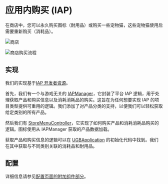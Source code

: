 # 应用内购买 (IAP)

在商店中，您可以永久购买图标（耐用品）或购买一些宠物猫，这些宠物猫使用后需要重新购买（消耗品）。

![商店](./Media/mainmenu_store.png)

![商店购买流程](./Media/mainmenu_store_flow.png)

## 实现

我们的实现基于[IAP 开发者资源](https://developer.oculus.com/documentation/unity/ps-iap/)。

首先，我们有一个与游戏无关的 [IAPManager](../Assets/PongHub/Scripts/App/IAPManager.cs)，它封装了平台 IAP 逻辑，用于处理获取产品和购买信息以及消耗消耗品的购买。这旨在为任何想要实现 IAP 的项目类型提供可重用的逻辑。我们添加了对产品分类的支持，以便我们可以轻松获取给定类别的所有产品。

然后我们有 [StoreMenuController](../Assets/PongHub/Scripts/MainMenu/StoreMenuController.cs)，它实现了如何购买产品和消耗消耗品购买的逻辑。图标使用从 IAPManager 获取的产品数据加载。

获取产品和购买信息的逻辑可以在 [UGBApplication](../Assets/PongHub/Scripts/App/UGBApplication.cs) 的初始化代码中找到。我们在其中获取与不同类别关联的消耗品和耐用品。

## 配置

详细信息请参见[配置页面的附加组件部分](Configuration.md#add-ons)。
